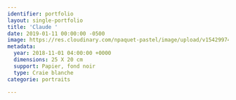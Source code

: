 ```yaml
---
identifier: portfolio
layout: single-portfolio
title: 'Claude '
date: 2019-01-11 00:00:00 -0500
image: https://res.cloudinary.com/npaquet-pastel/image/upload/v1542997442/DSC07738-2.jpg
metadata:
  year: 2018-11-01 04:00:00 +0000
  dimensions: 25 X 20 cm
  support: Papier, fond noir
  type: Craie blanche
categorie: portraits

---
```

